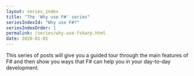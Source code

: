 ```yaml
---
layout: series_index
title: "The 'Why use F#' series"
seriesIndexId: "Why use F#?"
seriesIndexOrder: 1
permalink: /series/why-use-fsharp.html
date: 2020-01-01
---
```


This series of posts will give you a guided tour through the main features of F# and then show you ways that F# can help you in your day-to-day development.
